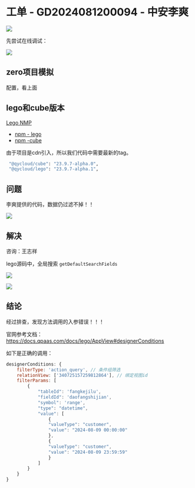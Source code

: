 

# 工单 - GD2024081200094 - 中安李爽

![](/docs/0-工单维度-项目工单记录/上海中远海运/images/004.png)



先尝试在线调试：

![](/docs/0-工单维度-项目工单记录/上海中远海运/images/005.png)



## zero项目模拟

配置，看上面



## lego和cube版本

[Lego NMP](https://open-npm.qpaas.com/)

* [npm - lego](https://open-npm.qpaas.com/-/web/detail/@qycloud/lego)
* [npm -cube](https://open-npm.qpaas.com/-/web/detail/@qycloud/cube)

由于项目是cdn引入，所以我们代码中需要最新的tag。

```sh
 "@qycloud/cube": "23.9.7-alpha.0",
 "@qycloud/lego": "23.9.7-alpha.1",
```





## 问题

李爽提供的代码，数据仍过滤不掉！！

![](/docs/0-工单维度-项目工单记录/上海中远海运/images/006.png)



## 解决

咨询：王志祥

lego源码中，全局搜索 `getDefaultSearchFields`

![](/docs/0-工单维度-项目工单记录/上海中远海运/images/007.png)

![](/docs/0-工单维度-项目工单记录/上海中远海运/images/008.png)



## 结论

经过排查，发现方法调用的入参错误！！！

官网参考文档：https://docs.qpaas.com/docs/lego/AppView#designerConditions

如下是正确的调用：

```js
designerConditions: {
    filterType: 'action_query', // 条件组筛选
    relationView: ['340725157259812864'], // 绑定视图id
    filterParams: [
        {
            "tableId": 'fangkejilu',
            "fieldId": 'daofangshijian',
            "symbol": 'range',
            "type": "datetime",
            "value": [
                {
                "valueType": "customer",
                "value": "2024-08-09 00:00:00"
                },
                {
                "valueType": "customer",
                "value": "2024-08-09 23:59:59"
                }
            ]
        }
    }
}
```






























